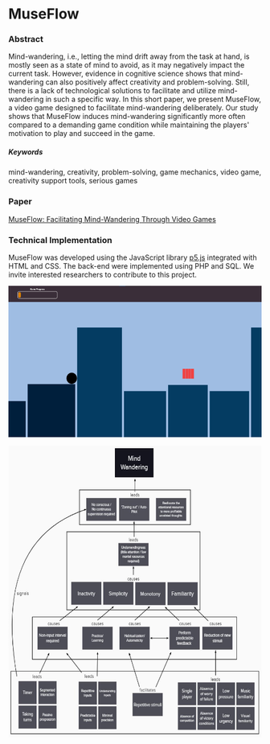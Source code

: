 # MuseFlow

### Abstract
Mind-wandering, i.e., letting the mind drift away from the task at hand, is mostly seen as a state of mind to avoid, as it may negatively impact the current task. However, evidence in cognitive science shows that mind-wandering can also positively affect creativity and problem-solving. Still, there is a lack of technological solutions to facilitate and utilize mind-wandering in such a specific way. In this short paper, we present MuseFlow, a video game designed to facilitate mind-wandering deliberately. Our study shows that MuseFlow induces mind-wandering significantly more often compared to a demanding game condition while maintaining the players' motivation to play and succeed in the game.
##### Keywords
mind-wandering, creativity, problem-solving, game mechanics, video game, creativity support tools, serious games

### Paper
[MuseFlow: Facilitating Mind-Wandering Through Video Games](https://hci.w-hs.de/wp-content/uploads/2021/06/pub_MuseFlow_INTERACT2021.pdf)


### Technical Implementation
MuseFlow was developed using the JavaScript library [p5.js](https://p5js.org/) integrated with HTML and CSS. The back-end were implemented using PHP and SQL. We invite interested researchers to contribute to this project.



<p align="center">
  <a>
    <img src="Images/Starting.png" width=600 height=301>
  </a>
</p>


<p align="center">
  <a>
  <img src="Images/Model.jpg" width=600 height=580>
  </a>
</p>
